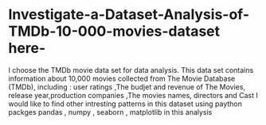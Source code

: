 # Investigate-a-Dataset-Analysis-of-TMDb-10-000-movies-dataset here-
I choose the TMDb movie data set for data analysis. This data set contains information about 10,000 movies collected from The Movie Database (TMDb), including :     user ratings ,The budjet and revenue of The Movies, release year,production companies ,The movies names, directors and Cast     I would like to find other intresting patterns in this dataset     using paython packges pandas , numpy , seaborn , matplotlib in this analysis
